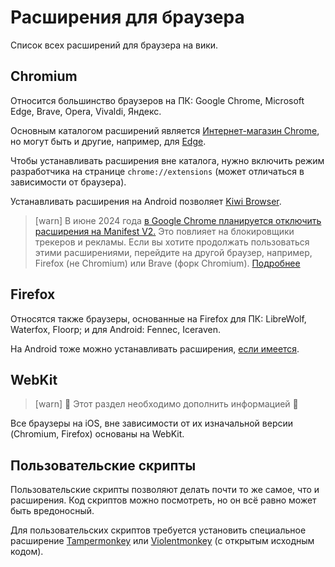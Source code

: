 # Расширения для браузера

Список всех расширений для браузера на вики.

## Chromium

Относится большинство браузеров на ПК: Google Chrome, Microsoft Edge, Brave,
Opera, Vivaldi, Яндекс.

Основным каталогом расширений является
[Интернет-магазин Chrome](https://chromewebstore.google.com), но могут быть и
другие, например, для
[Edge](https://microsoftedge.microsoft.com/addons/Microsoft-Edge-Extensions-Home).

Чтобы устанавливать расширения вне каталога, нужно включить режим разработчика
на странице `chrome://extensions` (может отличаться в зависимости от браузера).

Устанавливать расширения на Android позволяет
[Kiwi Browser](https://play.google.com/store/apps/details?id=com.kiwibrowser.browser).

> [warn]
В июне 2024 года
[в Google Chrome планируется отключить расширения на Manifest V2.](https://developer.chrome.com/blog/resuming-the-transition-to-mv3)
Это повлияет на блокировщики трекеров и рекламы. Если вы хотите продолжать
пользоваться этими расширениями, перейдите на другой браузер, например,
Firefox (не Chromium) или Brave (форк Chromium).
[Подробнее](https://t.me/KoolTechTricks/116)

## Firefox

Относятся также браузеры, основанные на Firefox для ПК: LibreWolf, Waterfox,
Floorp; и для Android: Fennec, Iceraven.

На Android тоже можно устанавливать расширения,
[если имеется](https://addons.mozilla.org/android).

## WebKit

> [warn] 🧹 Этот раздел необходимо дополнить информацией 🧹

Все браузеры на iOS, вне зависимости от их изначальной версии (Chromium,
Firefox) основаны на WebKit.

## Пользовательские скрипты

Пользовательские скрипты позволяют делать почти то же самое, что и расширения.
Код скриптов можно посмотреть, но он всё равно может быть вредоносный.

Для пользовательских скриптов требуется установить специальное расширение
[Tampermonkey](https://www.tampermonkey.net) или
[Violentmonkey](https://violentmonkey.github.io) (с открытым исходным кодом).
